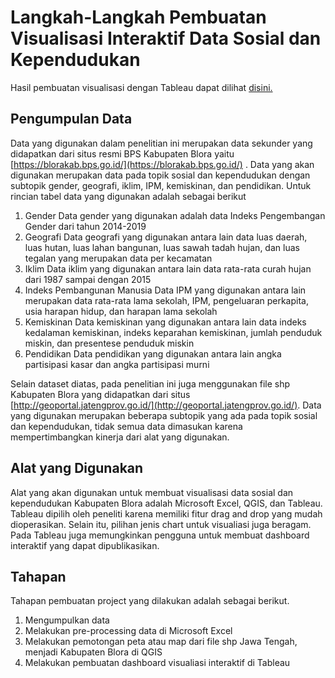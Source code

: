 # Langkah-Langkah Pembuatan Visualisasi Interaktif Data Sosial dan  Kependudukan

Hasil pembuatan visualisasi dengan Tableau dapat dilihat [disini.](https://public.tableau.com/app/profile/anisa.rahma.subagio/viz/VisualisasiDataSosialdanKependudukan/PendidikanDashboard?publish=yes) 

## Pengumpulan Data


Data yang digunakan dalam penelitian ini merupakan data sekunder yang didapatkan dari situs resmi BPS Kabupaten Blora yaitu [https://blorakab.bps.go.id/](https://blorakab.bps.go.id/) . Data yang akan  digunakan merupakan data pada topik sosial dan kependudukan dengan subtopik gender, geografi, iklim, IPM, kemiskinan, dan pendidikan. Untuk rincian tabel data yang digunakan adalah sebagai berikut

1.	Gender
Data gender yang digunakan adalah data Indeks Pengembangan Gender dari tahun 2014-2019
2.	Geografi 
Data geografi yang digunakan antara lain data luas daerah, luas hutan,  luas lahan bangunan, luas sawah tadah hujan, dan luas tegalan yang merupakan data per kecamatan
3.	Iklim 
Data iklim yang digunakan antara lain data rata-rata curah hujan dari 1987 sampai dengan 2015
4.	Indeks Pembangunan Manusia
Data IPM yang digunakan antara lain merupakan data rata-rata  lama sekolah, IPM, pengeluaran perkapita, usia harapan hidup, dan harapan lama sekolah
5.	Kemiskinan 
Data kemiskinan yang digunakan antara lain data indeks kedalaman kemiskinan, indeks keparahan kemiskinan, jumlah penduduk miskin, dan presentese penduduk miskin
6.	Pendidikan 
Data pendidikan yang digunakan antara lain angka partisipasi kasar dan angka partisipasi murni

Selain dataset diatas, pada penelitian ini juga menggunakan file shp Kabupaten Blora yang didapatkan dari situs [http://geoportal.jatengprov.go.id/](http://geoportal.jatengprov.go.id/). Data yang digunakan merupakan beberapa subtopik yang ada pada topik sosial dan kependudukan, tidak semua data dimasukan karena mempertimbangkan kinerja dari alat yang digunakan.

## Alat yang Digunakan

 Alat yang akan digunakan untuk membuat visualisasi data sosial dan kependudukan Kabupaten Blora adalah Microsoft Excel, QGIS, dan  Tableau. Tableau dipilih oleh peneliti karena memiliki fitur drag and drop yang mudah dioperasikan. Selain itu, pilihan jenis chart untuk visualiasi juga beragam. Pada Tableau juga memungkinkan pengguna untuk membuat dashboard interaktif yang dapat dipublikasikan. 

## Tahapan
Tahapan pembuatan project yang dilakukan  adalah sebagai berikut.
1.	Mengumpulkan data
2.	Melakukan pre-processing data di Microsoft Excel
3.	Melakukan pemotongan peta atau map dari file shp Jawa Tengah, menjadi Kabupaten Blora di QGIS
4.	Melakukan pembuatan dashboard visualiasi interaktif di Tableau


